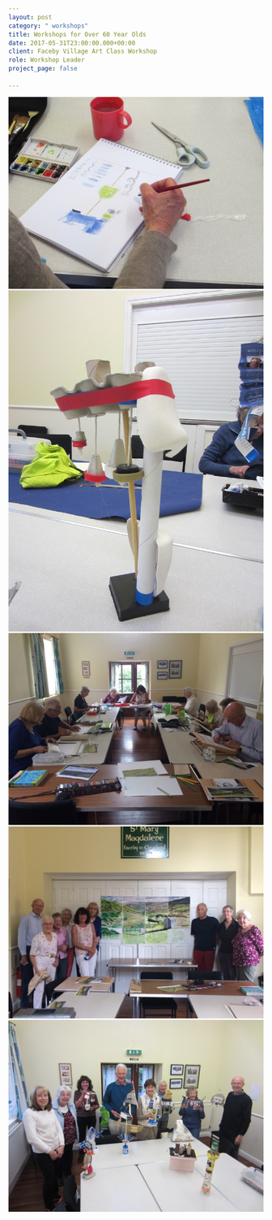 ```yaml
---
layout: post
category: " workshops"
title: Workshops for Over 60 Year Olds
date: 2017-05-31T23:00:00.000+00:00
client: Faceby Village Art Class Workshop
role: Workshop Leader
project_page: false

---
```

![](/uploads/IMG_1712.jpg)![](/uploads/IMG_1709.jpg)![](/uploads/IMG_1422.jpg)![](/uploads/IMG_1438.jpg)![](/uploads/IMG_1723.jpg)